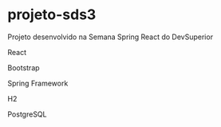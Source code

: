 # projeto-sds3

Projeto desenvolvido na Semana Spring React do DevSuperior

React

Bootstrap

Spring Framework

H2

PostgreSQL
